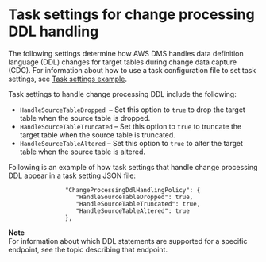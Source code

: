 # Task settings for change processing DDL handling<a name="CHAP_Tasks.CustomizingTasks.TaskSettings.DDLHandling"></a>



The following settings determine how AWS DMS handles data definition language \(DDL\) changes for target tables during change data capture \(CDC\)\. For information about how to use a task configuration file to set task settings, see [Task settings example](CHAP_Tasks.CustomizingTasks.TaskSettings.md#CHAP_Tasks.CustomizingTasks.TaskSettings.Example)\. 

Task settings to handle change processing DDL include the following:
+ `HandleSourceTableDropped –` Set this option to `true` to drop the target table when the source table is dropped\.
+ `HandleSourceTableTruncated` – Set this option to `true` to truncate the target table when the source table is truncated\.
+ `HandleSourceTableAltered` – Set this option to `true` to alter the target table when the source table is altered\.

Following is an example of how task settings that handle change processing DDL appear in a task setting JSON file:

```
                "ChangeProcessingDdlHandlingPolicy": {
                   "HandleSourceTableDropped": true,
                   "HandleSourceTableTruncated": true,
                   "HandleSourceTableAltered": true
                },
```

**Note**  
For information about which DDL statements are supported for a specific endpoint, see the topic describing that endpoint\.